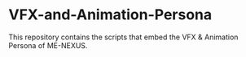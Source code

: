 # VFX-and-Animation-Persona
This repository contains the scripts that embed the VFX &amp; Animation Persona of ME-NEXUS. 
